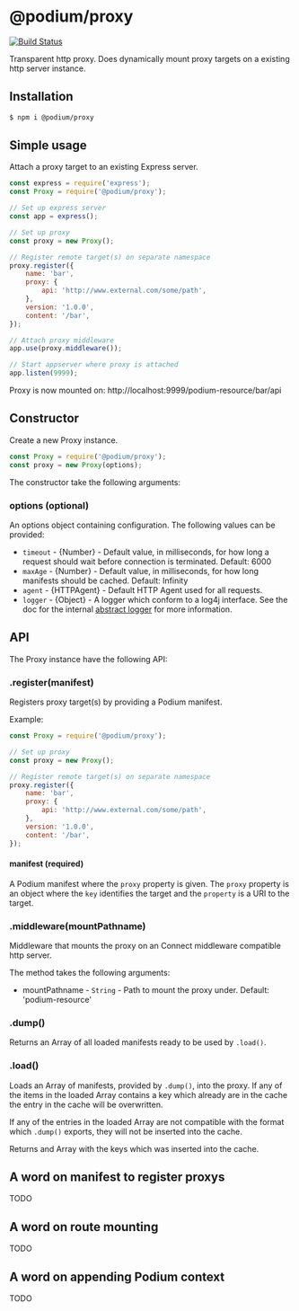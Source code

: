 # @podium/proxy

[![Build Status](https://travis.schibsted.io/Podium/proxy.svg?token=qt273uGfEz64UyWuNHJ1&branch=master)](https://travis.schibsted.io/Podium/proxy)

Transparent http proxy. Does dynamically mount proxy targets on a
existing http server instance.


## Installation

```bash
$ npm i @podium/proxy
```


## Simple usage

Attach a proxy target to an existing Express server.

```js
const express = require('express');
const Proxy = require('@podium/proxy');

// Set up express server
const app = express();

// Set up proxy
const proxy = new Proxy();

// Register remote target(s) on separate namespace
proxy.register({
    name: 'bar',
    proxy: {
        api: 'http://www.external.com/some/path',
    },
    version: '1.0.0',
    content: '/bar',
});

// Attach proxy middleware
app.use(proxy.middleware());

// Start appserver where proxy is attached
app.listen(9999);
```

Proxy is now mounted on:
http://localhost:9999/podium-resource/bar/api


## Constructor

Create a new Proxy instance.

```js
const Proxy = require('@podium/proxy');
const proxy = new Proxy(options);
```

The constructor take the following arguments:

### options (optional)

An options object containing configuration. The following values can be provided:

 * `timeout` - {Number} - Default value, in milliseconds, for how long a request should wait before connection is terminated. Default: 6000
 * `maxAge` - {Number} - Default value, in milliseconds, for how long manifests should be cached. Default: Infinity
 * `agent` - {HTTPAgent} - Default HTTP Agent used for all requests.
 * `logger` - {Object} - A logger which conform to a log4j interface. See the doc for the internal [abstract logger](https://www.npmjs.com/package/abslog) for more information.


## API

The Proxy instance have the following API:

### .register(manifest)

Registers proxy target(s) by providing a Podium manifest.

Example:

```js
const Proxy = require('@podium/proxy');

// Set up proxy
const proxy = new Proxy();

// Register remote target(s) on separate namespace
proxy.register({
    name: 'bar',
    proxy: {
        api: 'http://www.external.com/some/path',
    },
    version: '1.0.0',
    content: '/bar',
});
```

#### manifest (required)

A Podium manifest where the `proxy` property is given. The `proxy`
property is an object where the `key` identifies the target and the `property` is a URI to the target.


### .middleware(mountPathname)

Middleware that mounts the proxy on an Connect middleware compatible
http server.

The method takes the following arguments:

 * mountPathname - `String` - Path to mount the proxy under. Default: 'podium-resource'


### .dump()

Returns an Array of all loaded manifests ready to be used by `.load()`.

### .load()

Loads an Array of manifests, provided by `.dump()`, into the proxy. If any of
the items in the loaded Array contains a key which already are in the cache
the entry in the cache will be overwritten.

If any of the entries in the loaded Array are not compatible with the format
which `.dump()` exports, they will not be inserted into the cache.

Returns and Array with the keys which was inserted into the cache.






## A word on manifest to register proxys

TODO

## A word on route mounting

TODO

## A word on appending Podium context

TODO
